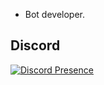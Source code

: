 - Bot developer.

## Discord
[![Discord Presence](https://lanyard.cnrad.dev/api/1029171830973530132?&showDisplayName=true)](https://discord.com/users/1029171830973530132)
